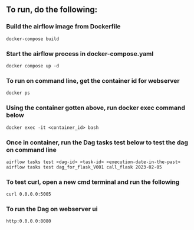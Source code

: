 ## To run, do the following:

### Build the airflow image from Dockerfile

`docker-compose build`

### Start the airflow process in docker-compose.yaml

`docker compose up -d `

### To run on command line, get the container id for webserver

`docker ps`

### Using the container gotten above, run docker exec command below

`docker exec -it <container_id> bash`

### Once in container, run the Dag tasks test below to test the dag on command line

`airflow tasks test <dag-id> <task-id> <execution-date-in-the-past>`
`airflow tasks test dag_for_flask_V001 call_flask 2023-02-05`

### To test curl, open a new cmd terminal and run the following

`curl 0.0.0.0:5005`

### To run the Dag on webserver ui

`http:0.0.0.0:8080`
